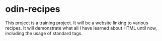 # odin-recipes

This project is a training project. It will be a website linking to various recipes. It will demonstrate what all I have learned about HTML until now, including the usage of standard tags.